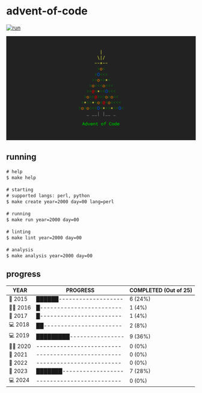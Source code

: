 # advent-of-code

[![run](https://github.com/matheusaraujo/advent-of-code/actions/workflows/run.yaml/badge.svg?branch=2024)](https://github.com/matheusaraujo/advent-of-code/actions/workflows/run.yaml)

![AOC](docs/logo.png)

## running

``` {.bash}
# help
$ make help

# starting
# supported langs: perl, python
$ make create year=2000 day=00 lang=perl

# running
$ make run year=2000 day=00

# linting
$ make lint year=2000 day=00

# analysis
$ make analysis year=2000 day=00
```

## progress

<!-- progress-begin -->

| YEAR          | PROGRESS                      | COMPLETED (Out of 25) |
|---------------|-------------------------------|-----------------------|
| 🎅 2015 | ██████------------------- | 6 (24%) |
| 🧑‍💻 2016 | █------------------------ | 1 (4%) |
| 🎄 2017 | █------------------------ | 1 (4%) |
| 💻 2018 | ██----------------------- | 2 (8%) |
| 💻 2019 | █████████---------------- | 9 (36%) |
| 🧑‍🎄 2020 | ------------------------- | 0 (0%) |
| 🎄 2021 | ------------------------- | 0 (0%) |
| 🎁 2022 | ------------------------- | 0 (0%) |
| 🎅 2023 | ███████------------------ | 7 (28%) |
| 💻 2024 | ------------------------- | 0 (0%) |
<!-- progress-end -->
